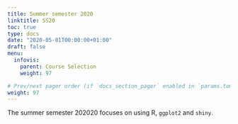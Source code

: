 ```yaml
---
title: Summer semester 2020
linktitle: SS20
toc: true
type: docs
date: "2020-05-01T00:00:00+01:00"
draft: false
menu:
  infovis:
    parent: Course Selection
    weight: 97

# Prev/next pager order (if `docs_section_pager` enabled in `params.toml`)
weight: 97
---
```


The summer semester 202020 focuses on using R, `ggplot2` and `shiny`.



